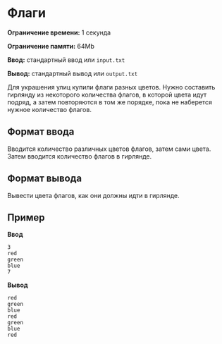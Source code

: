# Флаги

**Ограничение времени:** 1 секунда

**Ограничение памяти:** 64Mb

**Ввод:** стандартный ввод или `input.txt`

**Вывод:** стандартный вывод или `output.txt`

Для украшения улиц купили флаги разных цветов. Нужно составить гирлянду из некоторого количества флагов, в которой цвета идут подряд, а затем повторяются в том же порядке, пока не наберется нужное количество флагов.

## Формат ввода

Вводится количество различных цветов флагов, затем сами цвета. Затем вводится количество флагов в гирлянде.

## Формат вывода

Вывести цвета флагов, как они должны идти в гирлянде.

## Пример

**Ввод**
```
3
red
green
blue
7
```

**Вывод**
```
red
green
blue
red
green
blue
red